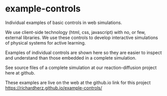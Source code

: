 # example-controls
Individual examples of basic controls in web simulations.

We use client-side technology (html, css, javascript) with no, or few, external libraries. We use these controls to develop interactive simulations of physical systems for active learning.

Examples of individual controls are shown here so they are easier to inspect and understand than those embedded in a complete simulation.

See source files of a complete simulation at our reaction-diffusion project here at github.

These examples are live on the web at the github.io link for this project https://richardherz.github.io/example-controls/ 
